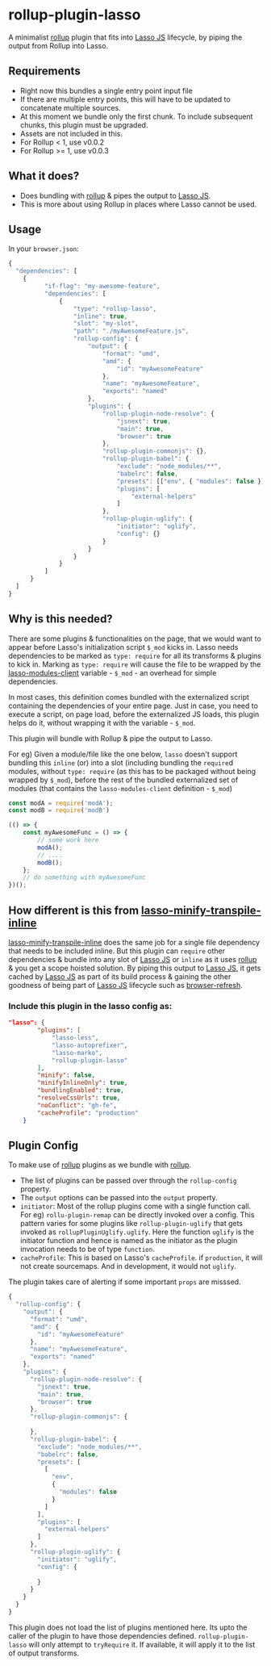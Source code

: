 # rollup-plugin-lasso

A minimalist [rollup](https://github.com/rollup/rollup) plugin that fits into [Lasso JS](https://github.com/lasso-js/lasso) lifecycle, by piping the output from Rollup into Lasso.

## Requirements
- Right now this bundles a single entry point input file
- If there are multiple entry points, this will have to be updated to concatenate multiple sources.
- At this moment we bundle only the first chunk. To include subsequent chunks, this plugin must be upgraded.
- Assets are not included in this.
- For Rollup < 1, use v0.0.2
- For Rollup >= 1, use v0.0.3

## What it does?
- Does bundling with [rollup](https://github.com/rollup/rollup) & pipes the output to [Lasso JS](https://github.com/lasso-js/lasso). 
- This is more about using Rollup in places where Lasso cannot be used.

## Usage

In your `browser.json`:

```javascript
{
  "dependencies": [
    {
          "if-flag": "my-awesome-feature",
          "dependencies": [
              {
                  "type": "rollup-lasso",
                  "inline": true,
                  "slot": "my-slot",
                  "path": "./myAwesomeFeature.js",
                  "rollup-config": {
                      "output": {
                          "format": "umd",
                          "amd": {
                              "id": "myAwesomeFeature"
                          },
                          "name": "myAwesomeFeature",
                          "exports": "named"
                      },
                      "plugins": {
                          "rollup-plugin-node-resolve": {
                              "jsnext": true,
                              "main": true,
                              "browser": true
                          },
                          "rollup-plugin-commonjs": {},
                          "rollup-plugin-babel": {
                              "exclude": "node_modules/**",
                              "babelrc": false,
                              "presets": [["env", { "modules": false }]],
                              "plugins": [
                                  "external-helpers"
                              ]
                          },
                          "rollup-plugin-uglify": {
                              "initiator": "uglify",
                              "config": {}
                          }
                      }
                  }
              }
          ]
      }
  ]
}
```

## Why is this needed?

There are some plugins & functionalities on the page, that we would want to appear before Lasso's initialization script `$_mod` kicks in. Lasso needs dependencies to be marked as `type: require` for all its transforms & plugins to kick in.
Marking as `type: require` will cause the file to be wrapped by the [lasso-modules-client](https://github.com/lasso-js/lasso-modules-client) variable - `$_mod` - an overhead for simple dependencies.

In most cases, this definition comes bundled with the externalized script containing the dependencies of your entire page. Just in case, you need to execute a script, on page load, before the externalized JS loads, this plugin helps do it, without wrapping it with the variable - `$_mod`.

This plugin will bundle with Rollup & pipe the output to Lasso.

For eg) Given a module/file like the one below, `lasso` doesn't support bundling this `inline` (or) into a slot (including bundling the `require`d modules, without `type: require` (as this has to be packaged without being wrapped by `$_mod`), before the rest of the bundled externalized set of modules (that contains the `lasso-modules-client` definition - `$_mod`)

```javascript
const modA = require('modA');
const modB = require('modB')

(() => {
	const myAwesomeFunc = () => {
		// some work here
		modA();
		// ....
		modB();
	};
    // do something with myAwesomeFunc
})();
```

## How different is this from [lasso-minify-transpile-inline](https://github.com/dsathyakumar/lasso-minify-transpile-inline/)
[lasso-minify-transpile-inline](https://github.com/dsathyakumar/lasso-minify-transpile-inline/) does the same job for a single file dependency that needs to be included inline.
But this plugin can `require` other dependencies & bundle into any slot of [Lasso JS](https://github.com/lasso-js/lasso) or `inline` as it uses [rollup](https://github.com/rollup/rollup) & you get a scope hoisted solution. By piping this output to [Lasso JS](https://github.com/lasso-js/lasso), it gets cached by [Lasso JS](https://github.com/lasso-js/lasso) as part of its build process & gaining the other goodness of being part of [Lasso JS](https://github.com/lasso-js/lasso) lifecycle such as [browser-refresh](https://github.com/patrick-steele-idem/browser-refresh).


### Include this plugin in the lasso config as:

```json
"lasso": {
        "plugins": [
            "lasso-less",
            "lasso-autoprefixer",
            "lasso-marko",
            "rollup-plugin-lasso"
        ],
        "minify": false,
        "minifyInlineOnly": true,
        "bundlingEnabled": true,
        "resolveCssUrls": true,
        "noConflict": "gh-fe",
        "cacheProfile": "production"
    }

```

## Plugin Config
To make use of [rollup](https://github.com/rollup/rollup) plugins as we bundle with [rollup](https://github.com/rollup/rollup).

- The list of plugins can be passed over through the `rollup-config` property.
- The `output` options can be passed into the `output` property.
- `initiator`: Most of the rollup plugins come with a single function call. For eg) `rollu-plugin-remap` can be directly invoked over a config. This pattern varies for some plugins like `rollup-plugin-uglify` that gets invoked as `rollupPluginUglify.uglify`. Here the function `uglify` is the initiator function and hence is named as the initiator as the plugin invocation needs to be of type `function`.
- `cacheProfile`: This is based on Lasso's `cacheProfile`. if `production`, it will not create sourcemaps. And in development, it would not `uglify`.

The plugin takes care of alerting if some important `props` are misssed.

```javascript
{
  "rollup-config": {
    "output": {
      "format": "umd",
      "amd": {
        "id": "myAwesomeFeature"
      },
      "name": "myAwesomeFeature",
      "exports": "named"
    },
    "plugins": {
      "rollup-plugin-node-resolve": {
        "jsnext": true,
        "main": true,
        "browser": true
      },
      "rollup-plugin-commonjs": {
        
      },
      "rollup-plugin-babel": {
        "exclude": "node_modules/**",
        "babelrc": false,
        "presets": [
          [
            "env",
            {
              "modules": false
            }
          ]
        ],
        "plugins": [
          "external-helpers"
        ]
      },
      "rollup-plugin-uglify": {
        "initiator": "uglify",
        "config": {
          
        }
      }
    }
  }
}
```
This plugin does not load the list of plugins mentioned here. Its upto the caller of the plugin to have those dependencies defined. `rollup-plugin-lasso` will only attempt to `tryRequire` it. If available, it will apply it to the list of output transforms.
